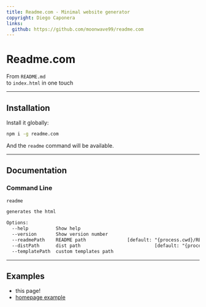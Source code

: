 ```yaml
---
title: Readme.com - Minimal website generator
copyright: Diego Caponera
links:
  github: https://github.com/moonwave99/readme.com
---
```

# Readme.com

From `README.md`  
to `index.html` in one touch

---

## Installation

Install it globally:

```bash
npm i -g readme.com
```

And the `readme` command will be available.

---

## Documentation

### Command Line

```txt
readme

generates the html

Options:
  --help          Show help                                            [boolean]
  --version       Show version number                                  [boolean]
  --readmePath    README path               [default: "{process.cwd}/README.md"]
  --distPath      dist path                           [default: "{process.cwd}"]
  --templatePath  custom templates path
```

---

## Examples

- this page!
- [homepage example](https://readme-com-example.vercel.app/)